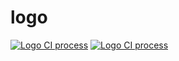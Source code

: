 # logo

[![Logo CI process](https://github.com/toshikistan/logo/actions/workflows/django-ci.yml/badge.svg)](https://github.com/toshikistan/logo/actions/workflows/django-ci.yml)
[![Logo CI process](https://github.com/toshikistan/logo/actions/workflows/django-ci.yml/badge.svg?event=push)](https://github.com/toshikistan/logo/actions/workflows/django-ci.yml)